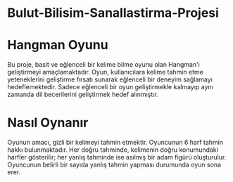 # Bulut-Bilisim-Sanallastirma-Projesi
# Hangman Oyunu

Bu proje, basit ve eğlenceli bir kelime bilme oyunu olan Hangman'ı geliştirmeyi amaçlamaktadır. Oyun, kullanıcılara kelime tahmin etme yeteneklerini geliştirme fırsatı sunarak eğlenceli bir deneyim sağlamayı hedeflemektedir. Sadece eğlenceli bir oyun geliştirmekle kalmayıp aynı zamanda dil becerilerini geliştirmek hedef alınmıştır.

# Nasıl Oynanır
Oyunun amacı, gizli bir kelimeyi tahmin etmektir. Oyuncunun 6 harf tahmin hakkı bulunmaktadır. Her doğru tahminde, kelimenin doğru konumundaki harfler gösterilir; her yanlış tahminde ise asılmış bir adam figürü oluşturulur. Oyuncunun belirli bir sayıda yanlış tahmin yapması durumunda oyun sona erer.
